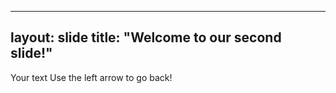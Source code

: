 --- 
layout: slide 
title: "Welcome to our second slide!"
 --- 
Your text 
Use the left arrow to go back!
